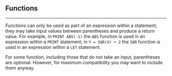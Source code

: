 ## Functions
***
_Functions_ can only be used as part of an expression within a statement; they may take input values between parentheses and produce a return value. For example, in `PRINT ABS(-1)` the `ABS` function is used in an expression within a `PRINT` statement; in `Y = SQR(X) + 2` the `SQR` function is used in an expression within a `LET` statement.

For some function, including those that do not take an input, parentheses are optional. However, for maximum compatibility you may want to include them anyway.
